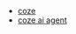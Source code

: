 

- [coze](https://www.coze.cn/store/bot)
- [coze ai agent](https://juejin.cn/post/7330426020997382184)